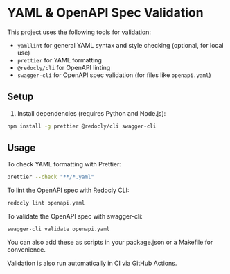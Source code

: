 # YAML & OpenAPI Spec Validation

This project uses the following tools for validation:

- `yamllint` for general YAML syntax and style checking (optional, for local use)
- `prettier` for YAML formatting
- `@redocly/cli` for OpenAPI linting
- `swagger-cli` for OpenAPI spec validation (for files like `openapi.yaml`)

## Setup

1. Install dependencies (requires Python and Node.js):

```sh
npm install -g prettier @redocly/cli swagger-cli
```

## Usage

To check YAML formatting with Prettier:

```sh
prettier --check "**/*.yaml"
```

To lint the OpenAPI spec with Redocly CLI:

```sh
redocly lint openapi.yaml
```

To validate the OpenAPI spec with swagger-cli:

```sh
swagger-cli validate openapi.yaml
```

You can also add these as scripts in your package.json or a Makefile for convenience.

Validation is also run automatically in CI via GitHub Actions.
